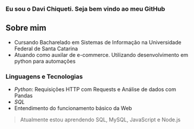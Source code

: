 ### Eu sou o Davi Chiqueti. Seja bem vindo ao meu GitHub

## Sobre mim
- Cursando Bacharelado em Sistemas de Informação na Universidade Federal de Santa Catarina
- Atuando como auxilar de e-commerce. Utilizando desenvolvimento em python para automações

### Linguagens e Tecnologias

* *Python*: Requisições HTTP com Requests e Análise de dados com Pandas
* *SQL*
* Entendimento do funcionamento básico da Web

> Atualmente estou aprendendo SQL, MySQL, JavaScript e Node.js
